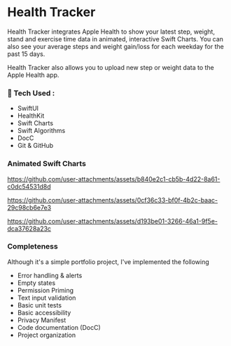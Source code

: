 # Health Tracker
Health Tracker integrates Apple Health to show your latest step, weight, stand and exercise time data in animated, interactive Swift Charts. You can also see your average steps and weight gain/loss for each weekday for the past 15 days.

Health Tracker also allows you to upload new step or weight data to the Apple Health app.

### 🧰 Tech Used :
* SwiftUI
* HealthKit
* Swift Charts
* Swift Algorithms
* DocC
* Git & GitHub

### Animated Swift Charts


https://github.com/user-attachments/assets/b840e2c1-cb5b-4d22-8a61-c0dc54531d8d



https://github.com/user-attachments/assets/0cf36c33-bf0f-4b2c-baac-29c98cb6e7e3




https://github.com/user-attachments/assets/d193be01-3266-46a1-9f5e-dca37628a23c




### Completeness
Although it's a simple portfolio project, I've implemented the following
* Error handling & alerts
* Empty states
* Permission Priming
* Text input validation
* Basic unit tests
* Basic accessibility
* Privacy Manifest
* Code documentation (DocC)
* Project organization


